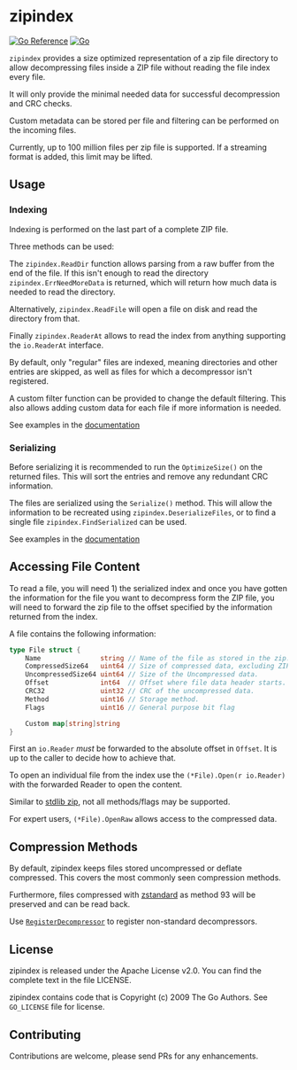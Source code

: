 # zipindex

[![Go Reference](https://pkg.go.dev/badge/minio/zipindex.svg)](https://pkg.go.dev/github.com/minio/zipindex)
[![Go](https://github.com/minio/zipindex/actions/workflows/go.yml/badge.svg)](https://github.com/minio/zipindex/actions/workflows/go.yml)

`zipindex` provides a size optimized representation of a zip file directory to allow
decompressing files inside a ZIP file without reading the file index every file.

It will only provide the minimal needed data for successful decompression and CRC checks.

Custom metadata can be stored per file and filtering can be performed on the incoming files.

Currently, up to 100 million files per zip file is supported.
If a streaming format is added, this limit may be lifted.

## Usage

### Indexing

Indexing is performed on the last part of a complete ZIP file.

Three methods can be used:

The `zipindex.ReadDir` function allows parsing from a raw buffer from the end of the file. 
If this isn't enough to read the directory `zipindex.ErrNeedMoreData` is returned, which will
return how much data is needed to read the directory.

Alternatively, `zipindex.ReadFile` will open a file on disk and read the directory from that.

Finally `zipindex.ReaderAt` allows to read the index from anything supporting the 
`io.ReaderAt` interface. 

By default, only "regular" files are indexed, meaning directories and other entries are skipped,
as well as files for which a decompressor isn't registered.

A custom filter function can be provided to change the default filtering.
This also allows adding custom data for each file if more information is needed.

See examples in the [documentation](https://pkg.go.dev/github.com/minio/zipindex)

### Serializing

Before serializing it is recommended to run the `OptimizeSize()` on the returned files.
This will sort the entries and remove any redundant CRC information. 

The files are serialized using the `Serialize()` method.
This will allow the information to be recreated using `zipindex.DeserializeFiles`,
or to find a single file `zipindex.FindSerialized` can be used.

See examples in the [documentation](https://pkg.go.dev/github.com/minio/zipindex)

## Accessing File Content

To read a file, you will need 1) the serialized index and once you have gotten the information
for the file you want to decompress form the ZIP file, you will need to forward the zip file to the offset
specified by the information returned from the index.

A file contains the following information:

```Go
type File struct {
    Name               string // Name of the file as stored in the zip.
    CompressedSize64   uint64 // Size of compressed data, excluding ZIP headers.
    UncompressedSize64 uint64 // Size of the Uncompressed data.
    Offset             int64  // Offset where file data header starts.
    CRC32              uint32 // CRC of the uncompressed data.
    Method             uint16 // Storage method.
    Flags              uint16 // General purpose bit flag

    Custom map[string]string
}
```

First an `io.Reader` *must* be forwarded to the absolute offset in `Offset`. 
It is up to the caller to decide how to achieve that.

To open an individual file from the index use the `(*File).Open(r io.Reader)` with the 
forwarded Reader to open the content.

Similar to [stdlib zip](https://golang.org/pkg/archive/zip/), not all methods/flags may be supported. 

For expert users, `(*File).OpenRaw` allows access to the compressed data.

## Compression Methods

By default, zipindex keeps files stored uncompressed or deflate compressed.
This covers the most commonly seen compression methods.

Furthermore, files compressed with [zstandard](https://facebook.github.io/zstd/) 
as method 93 will be preserved and can be read back.

Use [`RegisterDecompressor`](https://pkg.go.dev/github.com/minio/zipindex#RegisterDecompressor) 
to register non-standard decompressors.


## License

zipindex is released under the Apache License v2.0. You can find the complete text in the file LICENSE.

zipindex contains code that is Copyright (c) 2009 The Go Authors. See `GO_LICENSE` file for license.

## Contributing

Contributions are welcome, please send PRs for any enhancements.
